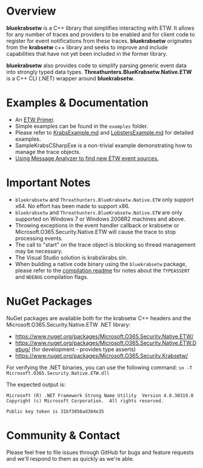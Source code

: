 
Overview
========

**bluekrabsetw** is a C++ library that simplifies interacting with ETW. It allows for any number of traces and providers to be enabled and for client code to register for event notifications from these traces. **bluekrabsetw** originates from the **krabsetw** c++ library and seeks to improve and include capabilities that have not yet been included in the former library.

**bluekrabsetw** also provides code to simplify parsing generic event data into strongly typed data types. **Threathunters.BlueKrabsetw.Native.ETW** is a C++ CLI (.NET) wrapper around **bluekrabsetw**.

Examples & Documentation
========

* An [ETW Primer](docs/EtwPrimer.md).
* Simple examples can be found in the `examples` folder.
* Please refer to [KrabsExample.md](docs/KrabsExample.md) and [LobstersExample.md](docs/LobstersExample.md) for detailed examples.
* SampleKrabsCSharpExe is a non-trivial example demonstrating how to manage the trace objects.
* [Using Message Analyzer to find new ETW event sources.](docs/UsingMessageAnalyzerToFindETWSources.md)

Important Notes
==============
* `bluekrabsetw` and `Threathunters.BlueKrabsetw.Native.ETW` only support x64. No effort has been made to support x86.
* `bluekrabsetw` and `Threathunters.BlueKrabsetw.Native.ETW` are only supported on Windows 7 or Windows 2008R2 machines and above.
* Throwing exceptions in the event handler callback or krabsetw or Microsoft.O365.Security.Native.ETW will cause the trace to stop processing events.
* The call to "start" on the trace object is blocking so thread management may be necessary.
* The Visual Studio solution is krabs\krabs.sln.
* When building a native code binary using the `bluekrabsetw` package, please refer to the [compilation readme](krabs/README.md) for notes about the `TYPEASSERT` and `NDEBUG` compilation flags.

NuGet Packages
==============
NuGet packages are available both for the krabsetw C++ headers and the Microsoft.O365.Security.Native.ETW .NET library:
* https://www.nuget.org/packages/Microsoft.O365.Security.Native.ETW/
* https://www.nuget.org/packages/Microsoft.O365.Security.Native.ETW.Debug/ (for development - provides type asserts)
* https://www.nuget.org/packages/Microsoft.O365.Security.Krabsetw/

For verifying the .NET binaries, you can use the following command:
`sn -T Microsoft.O365.Security.Native.ETW.dll`

The expected output is:
```
Microsoft (R) .NET Framework Strong Name Utility  Version 4.0.30319.0
Copyright (c) Microsoft Corporation.  All rights reserved.

Public key token is 31bf3856ad364e35
```

Community & Contact
==============
Please feel free to file issues through GitHub for bugs and feature requests and we'll respond to them as quickly as we're able.
